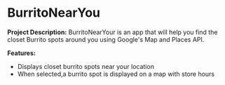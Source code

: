 # BurritoNearYou


<b>Project Description:</b> BurritoNearYour is an app that will help you find the closet Burrito spots around you using Google's Map and Places API.

<b>Features:</b><br>
* Displays closet burrito spots near your location<br>
* When selected,a burrito spot is displayed on a map with store hours<br><br>

